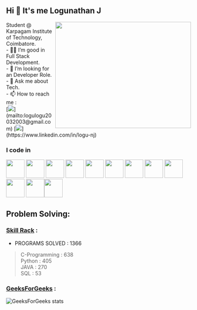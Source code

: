 ## Hi 👋 It's me Logunathan J
<img align="right" width="370" height="290" src="https://i.pinimg.com/originals/47/f0/34/47f0342cec72b800463bf003eac1257e.gif">
Student @ Karpagam Institute of Technology, Coimbatore.<br/>                                  
- 👨‍💻 I’m good in Full Stack Development.<br/>
- 👯 I’m looking for an Developer Role.<br/>
- 💬 Ask me about Tech.<br/>
- 📫 How to reach me : <br/>
[<img src="https://img.shields.io/badge/Gmail-ff4343?style=for-the-badge&logo=gmail&logoColor=white" />](mailto:logulogu20032003@gmail.com) [<img src="https://img.shields.io/badge/LinkedIn-0077B5?style=for-the-badge&logo=linkedin&logoColor=white" />](https://www.linkedin.com/in/logu-nj)

### I code in
<img height="50" width="50" src="https://img.icons8.com/color/48/000000/c-programming.png" /> <img height="50" width="50" src="https://img.icons8.com/color/48/000000/c-plus-plus-logo.png" /> <img height="50" width="50" src="https://img.icons8.com/color/48/000000/java-coffee-cup-logo.png" /> <img height="50" width="50" src="https://img.icons8.com/color/48/000000/python.png" /> <img height="50" width="50" src="https://img.icons8.com/color/48/000000/html-5.png" /> <img height="50" width="50" src="https://img.icons8.com/color/48/000000/css3.png" /> <img height="50" width="50" src="https://img.icons8.com/color/48/000000/javascript.png"/> <img height="50" width="50" src="https://cdn4.iconfinder.com/data/icons/logos-3/600/React.js_logo-512.png"/> <img height="50" width="50" src="https://img.icons8.com/color/48/000000/mongodb.png"/> <img height="50" width="50" src="https://img.icons8.com/color/48/000000/nodejs.png"/>  <img height="50" width="50" src="https://cdn1.iconfinder.com/data/icons/hawcons/32/700048-icon-89-document-file-sql-512.png"/><img height="50" width="50" src="https://img.icons8.com/fluent/48/000000/arduino.png"/>

## Problem Solving:

### [Skill Rack](https://rb.gy/95w1x6) : 
- PROGRAMS SOLVED : 1366
> C-Programming : 638 <br/>
> Python : 405<br/>
> JAVA : 270<br/>
> SQL : 53<br/>


### [GeeksForGeeks](https://www.geeksforgeeks.org/user/logu_n_j/) :
![GeeksForGeeks stats](https://geeks-for-geeks-stats-api.vercel.app/?userName=logu_n_j)

